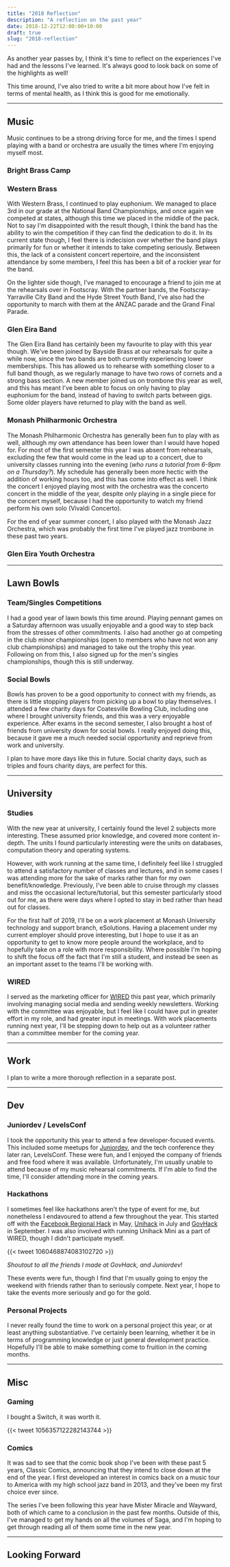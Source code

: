 ```yaml
---
title: "2018 Reflection"
description: "A reflection on the past year"
date: 2018-12-22T12:00:00+10:00
draft: true
slug: "2018-reflection"
---
```


As another year passes by, I think it's time to reflect on the experiences I've had and the lessons I've learned. It's always good to look back on some of the highlights as well!

<!--more-->

This time around, I've also tried to write a bit more about how I've felt in terms of mental health, as I think this is good for me emotionally.

---

## Music

Music continues to be a strong driving force for me, and the times I spend playing with a band or orchestra are usually the times where I'm enjoying myself most.

### Bright Brass Camp

### Western Brass

With Western Brass, I continued to play euphonium. We managed to place 3rd in our grade at the National Band Championships, and once again we competed at states, although this time we placed in the middle of the pack. Not to say I'm disappointed with the result though, I think the band has the ability to win the competition if they can find the dedication to do it. In its current state though, I feel there is indecision over whether the band plays primarily for fun or whether it intends to take competing seriously. Between this, the lack of a consistent concert repertoire, and the inconsistent attendance by some members, I feel this has been a bit of a rockier year for the band.

<!-- Continuing to play with Western #TODO -->

On the lighter side though, I've managed to encourage a friend to join me at the rehearsals over in Footscray. With the partner bands, the Footscray-Yarraville City Band and the Hyde Street Youth Band, I've also had the opportunity to march with them at the ANZAC parade and the Grand Final Parade.

### Glen Eira Band

The Glen Eira Band has certainly been my favourite to play with this year though. We've been joined by Bayside Brass at our rehearsals for quite a while now, since the two bands are both currently experiencing lower memberships. This has allowed us to rehearse with something closer to a full band though, as we regularly manage to have two rows of cornets and a strong bass section. A new member joined us on trombone this year as well, and this has meant I've been able to focus on only having to play euphonium for the band, instead of having to switch parts between gigs. Some older players have returned to play with the band as well.

### Monash Philharmonic Orchestra

The Monash Philharmonic Orchestra has generally been fun to play with as well, although my own attendance has been lower than I would have hoped for. For most of the first semester this year I was absent from rehearsals, excluding the few that would come in the lead up to a concert, due to university classes running into the evening (_who runs a tutorial from 6-9pm on a Thursday?_). My schedule has generally been more hectic with the addition of working hours too, and this has come into effect as well. I think the concert I enjoyed playing most with the orchestra was the concerto concert in the middle of the year, despite only playing in a single piece for the concert myself, because I had the opportunity to watch my friend perform his own solo (Vivaldi Concerto).

For the end of year summer concert, I also played with the Monash Jazz Orchestra, which was probably the first time I've played jazz trombone in these past two years.

### Glen Eira Youth Orchestra

---

## Lawn Bowls

### Team/Singles Competitions

I had a good year of lawn bowls this time around. Playing pennant games on a Saturday afternoon was usually enjoyable and a good way to step back from the stresses of other commitments. I also had another go at competing in the club minor championships (open to members who have not won any club championships) and managed to take out the trophy this year. Following on from this, I also signed up for the men's singles championships, though this is still underway.

### Social Bowls

Bowls has proven to be a good opportunity to connect with my friends, as there is little stopping players from picking up a bowl to play themselves. I attended a few charity days for Coatesville Bowling Club, including one where I brought university friends, and this was a very enjoyable experience. After exams in the second semester, I also brought a host of friends from university down for social bowls. I really enjoyed doing this, because it gave me a much needed social opportunity and reprieve from work and university.

I plan to have more days like this in future. Social charity days, such as triples and fours charity days, are perfect for this.

---

## University

### Studies

With the new year at university, I certainly found the level 2 subjects more interesting. These assumed prior knowledge, and covered more content in-depth. The units I found particularly interesting were the units on databases, computation theory and operating systems.

However, with work running at the same time, I definitely feel like I struggled to attend a satisfactory number of classes and lectures, and in some cases I was attending more for the sake of marks rather than for my own benefit/knowledge. Previously, I've been able to cruise through my classes and miss the occasional lecture/tutorial, but this semester particularly stood out for me, as there were days where I opted to stay in bed rather than head out for classes.

<!-- #TODO Discuss my attitudes to study -->

For the first half of 2019, I'll be on a work placement at Monash University technology and support branch, eSolutions. Having a placement under my current employer should prove interesting, but I hope to use it as an opportunity to get to know more people around the workplace, and to hopefully take on a role with more responsibility. Where possible I'm hoping to shift the focus off the fact that I'm still a student, and instead be seen as an important asset to the teams I'll be working with.

### WIRED

I served as the marketing officer for [WIRED](https://wired.org.au) this past year, which primarily involving managing social media and sending weekly newsletters. Working with the committee was enjoyable, but I feel like I could have put in greater effort in my role, and had greater input in meetings. With work placements running next year, I'll be stepping down to help out as a volunteer rather than a committee member for the coming year.

---

## Work

I plan to write a more thorough reflection in a separate post.

---

## Dev

### Juniordev / LevelsConf

I took the opportunity this year to attend a few developer-focused events. This included some meetups for [Juniordev](https://juniordev.io), and the tech conference they later ran, LevelsConf. These were fun, and I enjoyed the company of friends and free food where it was available. Unfortunately, I'm usually unable to attend because of my music rehearsal commitments. If I'm able to find the time, I'll consider attending more in the coming years.

### Hackathons

I sometimes feel like hackathons aren't the type of event for me, but nonetheless I endavoured to attend a few throughout the year. This started off with the [Facebook Regional Hack](./facebook-hack-2018) in May, [Unihack](https://unihack.net/) in July and [GovHack](https://www.govhack.org/) in September. I was also involved with running Unihack Mini as a part of WIRED, though I didn't participate myself.

{{< tweet 1060468874083102720 >}}

<span>_Shoutout to all the friends I made at GovHack, and Juniordev!_</span>

These events were fun, though I find that I'm usually going to enjoy the weekend with friends rather than to seriously compete. Next year, I hope to take the events more seriously and go for the gold.

### Personal Projects

I never really found the time to work on a personal project this year, or at least anything substantiative. I've certainly been learning, whether it be in terms of programming knowledge or just general development practice. Hopefully I'll be able to make something come to fruition in the coming months.

<!-- Mention Hacktoberfest -->

---

## Misc

### Gaming

I bought a Switch, it was worth it.

{{< tweet 1056357122282143744 >}}

### Comics

It was sad to see that the comic book shop I've been with these past 5 years, Classic Comics, announcing that they intend to close down at the end of the year. I first developed an interest in comics back on a music tour to America with my high school jazz band in 2013, and they've been my first choice ever since.

The series I've been following this year have Mister Miracle and Wayward, both of which came to a conclusion in the past few months. Outside of this, I've managed to get my hands on all the volumes of Saga, and I'm hoping to get through reading all of them some time in the new year.

---

## Looking Forward

<!-- Discuss resolutions for the new year #TODO -->

